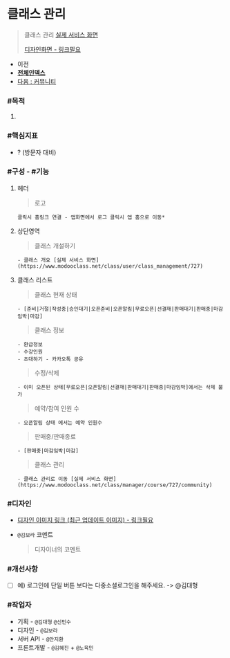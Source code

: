 # 클래스 관리

> 클래스 관리 [실제 서비스 화면](https://www.modooclass.net/class/manager/list)
>
> [디자인화면 - 링크필요]() 



- 이전      
- [**전체인덱스**](../README.md)     
- [다음 : 커뮤니티](../community/README.md)



### **#목적**

1. 



### #핵심지표

- ? (방문자 대비)



### **#구성 - #기능**

1. 헤더 

   > 로고
     ```
     클릭시 홈링크 연결 - 앱화면에서 로그 클릭시 앱 홈으로 이동*
     ```
2. 상단영역

   > 클래스 개설하기
     ```
     - 클래스 개요 [실제 서비스 화면](https://www.modooclass.net/class/user/class_management/727)
     ```
3. 클래스 리스트

   > 클래스 현재 상태 
     ``` 
     - [준비|거절|작성중|승인대기|오픈준비|오픈알림|무료오픈|선결재|판매대기|판매중|마감임박|마감]
     ```
   
   > 클래스 정보
      ```
      - 환급정보
      - 수강인원
      - 초대하기 - 카카오톡 공유
      ```
      
   > 수정/삭제
      ```
      - 이미 오픈된 상태[무료오픈|오픈알림|선결재|판매대기|판매중|마감임박]에서는 삭제 불가
      ```
   > 예약/참여 인원 수
      ```
      - 오픈알림 상태 에서는 예약 인원수 
      ```
   > 판매중/판매종료
      ```
      - [판매중|마감임박|마감]
      ```
   > 클래스 관리
      ```
      - 클래스 관리로 이동 [실제 서비스 화면](https://www.modooclass.net/class/manager/course/727/community)
      ```



### **#디자인**

- [디자인 이미지 링크 (최근 업데이트 이미지) - 링크필요]()

- `@김보라`  코멘트

  > 디자이너의 코멘트



### #개선사항

- [ ] 예) 로그인에 단일 버튼 보다는 다중소셜로그인을 해주세요. -> @김대형



### **#작업자**

- 기획 - `@김대형` `@신민수`
- 디자인 - `@김보라`
- 서버 API - `@안지환`
- 프론트개발 - `@김혜진`  + `@노육민`


